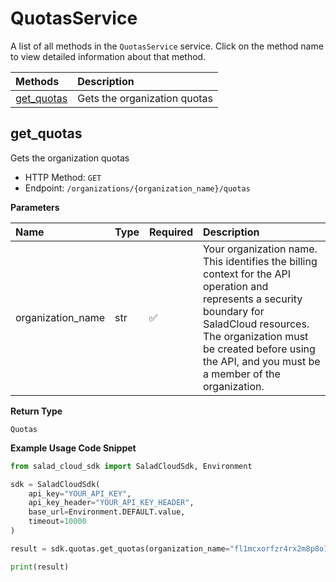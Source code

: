 # QuotasService

A list of all methods in the `QuotasService` service. Click on the method name to view detailed information about that method.

| Methods                   | Description                  |
| :------------------------ | :--------------------------- |
| [get_quotas](#get_quotas) | Gets the organization quotas |

## get_quotas

Gets the organization quotas

- HTTP Method: `GET`
- Endpoint: `/organizations/{organization_name}/quotas`

**Parameters**

| Name              | Type | Required | Description                                                                                                                                                                                                                                         |
| :---------------- | :--- | :------- | :-------------------------------------------------------------------------------------------------------------------------------------------------------------------------------------------------------------------------------------------------- |
| organization_name | str  | ✅       | Your organization name. This identifies the billing context for the API operation and represents a security boundary for SaladCloud resources. The organization must be created before using the API, and you must be a member of the organization. |

**Return Type**

`Quotas`

**Example Usage Code Snippet**

```python
from salad_cloud_sdk import SaladCloudSdk, Environment

sdk = SaladCloudSdk(
    api_key="YOUR_API_KEY",
    api_key_header="YOUR_API_KEY_HEADER",
    base_url=Environment.DEFAULT.value,
    timeout=10000
)

result = sdk.quotas.get_quotas(organization_name="fl1mcxorfzr4rx2m8p8o1avm0cpka2159")

print(result)
```
